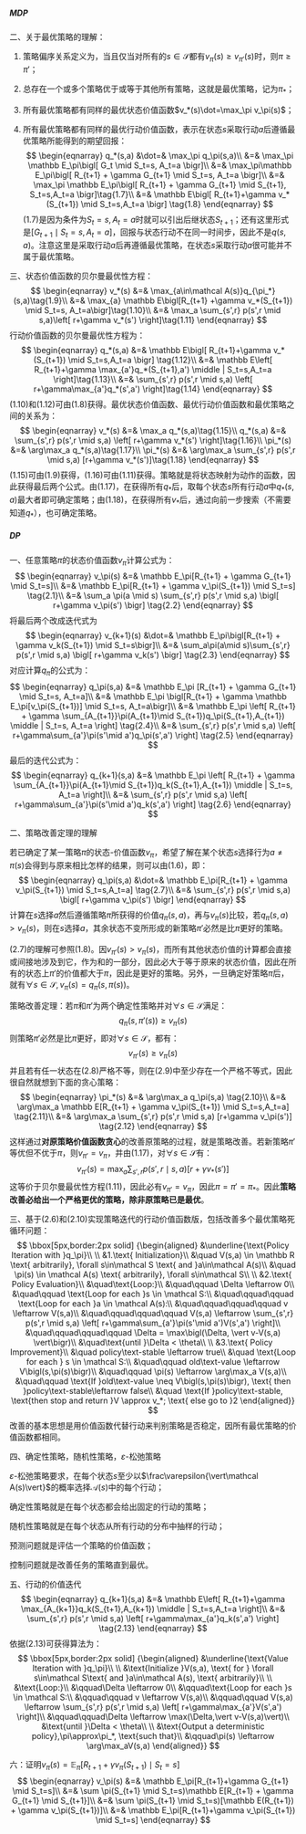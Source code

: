 ##### MDP

二、关于最优策略的理解：

1. 策略偏序关系定义为，当且仅当对所有的$s\in\mathcal S$都有$v_\pi(s)\ge v_{\pi'}(s)$时，则$\pi\ge\pi'$；

2. 总存在一个或多个策略优于或等于其他所有策略，这就是最优策略，记为$\pi_*$；

3. 所有最优策略都有同样的最优状态价值函数$v_*(s)\dot=\max_\pi v_\pi(s)$；

4. 所有最优策略都有同样的最优行动价值函数，表示在状态$s$采取行动$a$后遵循最优策略所能得到的期望回报：
   $$
   \begin{eqnarray}
   q_*(s,a) &\dot=& \max_\pi q_\pi(s,a)\\
   &=& \max_\pi \mathbb E_\pi\bigl[ G_t \mid S_t=s, A_t=a \bigr]\\
   &=& \max_\pi\mathbb E_\pi\bigl[ R_{t+1} + \gamma G_{t+1} \mid S_t=s, A_t=a \bigr]\\
   &=& \max_\pi \mathbb E_\pi\bigl[ R_{t+1} + \gamma G_{t+1} \mid S_{t+1}, S_t=s,A_t=a \bigr]\tag{1.7}\\
   &=& \mathbb E\bigl[ R_{t+1}+\gamma v_*(S_{t+1}) \mid S_t=s,A_t=a \bigr] \tag{1.8}
   \end{eqnarray}
   $$
   (1.7)是因为条件为$S_t=s,A_t=a$时就可以引出后继状态$S_{t+1}$；还有这里形式是$\mathbb[G_{t+1}\mid S_t=s,A_t=a]$，回报与状态行动不在同一时间步，因此不是$q(s,a)$。注意这里是采取行动$a$后再遵循最优策略，在状态$s$采取行动$a$很可能并不属于最优策略。



三、状态价值函数的贝尔曼最优性方程：
$$
\begin{eqnarray}
v_*(s) &=& \max_{a\in\mathcal A(s)}q_{\pi_*}(s,a)\tag{1.9}\\
&=& \max_{a} \mathbb E\bigl[R_{t+1} +\gamma v_*(S_{t+1}) \mid S_t=s, A_t=a\bigr]\tag{1.10}\\
&=& \max_a \sum_{s',r} p(s',r \mid s,a)\left[ r+\gamma v_*(s') \right]\tag{1.11}
\end{eqnarray}
$$
行动价值函数的贝尔曼最优性方程为：
$$
\begin{eqnarray}
q_*(s,a) &=& \mathbb E\bigl[ R_{t+1}+\gamma v_*(S_{t+1}) \mid S_t=s,A_t=a \bigr] \tag{1.12}\\
&=& \mathbb E\left[ R_{t+1}+\gamma \max_{a'}q_*(S_{t+1},a') \middle | S_t=s,A_t=a \right]\tag{1.13}\\
&=& \sum_{s',r} p(s',r \mid s,a) \left[ r+\gamma\max_{a'}q_*(s',a') \right]\tag{1.14}
\end{eqnarray}
$$
(1.10)和(1.12)可由(1.8)获得。最优状态价值函数、最优行动价值函数和最优策略之间的关系为：
$$
\begin{eqnarray}
v_*(s) &=& \max_a q_*(s,a)\tag{1.15}\\
q_*(s,a) &=& \sum_{s',r} p(s',r \mid s,a) \left[ r+\gamma v_*(s') \right]\tag{1.16}\\
\pi_*(s) &=& \arg\max_a q_*(s,a)\tag{1.17}\\
\pi_*(s) &=& \arg\max_a \sum_{s',r} p(s',r \mid s,a) [r+\gamma v_*(s')]\tag{1.18}
\end{eqnarray}
$$
(1.15)可由(1.9)获得，(1.16)可由(1.11)获得。策略就是将状态映射为动作的函数，因此获得最后两个公式。由(1.17)，在获得所有$q_*$后，取每个状态$s$所有行动$a$中$q_*(s,a)$最大者即可确定策略；由(1.18)，在获得所有$v_*$后，通过向前一步搜索（不需要知道$q_*$），也可确定策略。



##### DP

一、任意策略$\pi$的状态价值函数$v_\pi$计算公式为：
$$
\begin{eqnarray}
v_\pi(s) &=& \mathbb E_\pi[R_{t+1} + \gamma G_{t+1} \mid S_t=s]\\
&=& \mathbb E_\pi[R_{t+1} + \gamma v_\pi(S_{t+1}) \mid S_t=s] \tag{2.1}\\
&=& \sum_a \pi(a \mid s) \sum_{s',r} p(s',r \mid s,a) \bigl[ r+\gamma v_\pi(s') \bigr] \tag{2.2}
\end{eqnarray}
$$
将最后两个改成迭代式为
$$
\begin{eqnarray}
v_{k+1}(s) &\dot=& \mathbb E_\pi\bigl[R_{t+1} + \gamma v_k(S_{t+1}) \mid S_t=s\bigr]\\
&=& \sum_a\pi(a\mid s)\sum_{s',r} p(s',r \mid s,a) \bigl[ r+\gamma v_k(s') \bigr] \tag{2.3}
\end{eqnarray}
$$
对应计算$q_\pi$的公式为：
$$
\begin{eqnarray}
q_\pi(s,a) &=& \mathbb E_\pi [R_{t+1} + \gamma G_{t+1} \mid S_t=s, A_t=a]\\
&=& \mathbb E_\pi \bigl[R_{t+1} + \gamma \mathbb E_\pi[v_\pi(S_{t+1})] \mid S_t=s, A_t=a\bigr]\\
&=& \mathbb E_\pi \left[ R_{t+1} + \gamma \sum_{A_{t+1}}\pi(A_{t+1}\mid S_{t+1})q_\pi(S_{t+1},A_{t+1}) \middle | S_t=s, A_t=a \right] \tag{2.4}\\
&=& \sum_{s',r} p(s',r \mid s,a) \left[ r+\gamma\sum_{a'}\pi(s'\mid a')q_\pi(s',a') \right] \tag{2.5}
\end{eqnarray}
$$
最后的迭代公式为：
$$
\begin{eqnarray}
q_{k+1}(s,a) &=& \mathbb E_\pi \left[ R_{t+1} + \gamma \sum_{A_{t+1}}\pi(A_{t+1}\mid S_{t+1})q_k(S_{t+1},A_{t+1}) \middle | S_t=s, A_t=a \right]\\
&=& \sum_{s',r} p(s',r \mid s,a) \left[ r+\gamma\sum_{a'}\pi(s'\mid a')q_k(s',a') \right] \tag{2.6}
\end{eqnarray}
$$

二、策略改善定理的理解

若已确定了某一策略$\pi$的状态-价值函数$v_\pi$，希望了解在某个状态$s$选择行为$a\neq\pi(s)$会得到与原来相比怎样的结果，则可以由(1.6)，即：
$$
\begin{eqnarray}
q_\pi(s,a) &\dot=& \mathbb E_\pi[R_{t+1} + \gamma v_\pi(S_{t+1}) \mid S_t=s,A_t=a] \tag{2.7}\\
&=& \sum_{s',r} p(s',r \mid s,a) \bigl[ r+\gamma v_\pi(s') \bigr]
\end{eqnarray}
$$
计算在$s$选择$a$然后遵循策略$\pi$所获得的价值$q_\pi(s,a)$，再与$v_\pi(s)$比较，若$q_\pi(s,a)>v_\pi(s)$，则在$s$选择$a$，其余状态不变所形成的新策略$\pi'$必然是比$\pi$更好的策略。

(2.7)的理解可参照(1.8)。因$v_{\pi'}(s)>v_\pi(s)$，而所有其他状态价值的计算都会直接或间接地涉及到它，作为和的一部分，因此必大于等于原来的状态价值，因此在所有的状态上$\pi'$的价值都大于$\pi$，因此是更好的策略。另外，一旦确定好策略$\pi$后，就有$\forall s\in \mathcal S, v_\pi(s)=q_\pi(s,\pi(s))$。

策略改善定理：若$\pi$和$\pi'$为两个确定性策略并对$\forall s \in \mathcal S$满足：
$$
q_\pi(s, \pi'(s)) \ge v_\pi(s) \tag{2.8}
$$
则策略$\pi'$必然是比$\pi$更好，即对$\forall s \in \mathcal S$，都有：
$$
v_{\pi'}(s) \ge v_\pi(s) \tag{2.9}
$$
并且若有任一状态在(2.8)严格不等，则在(2.9)中至少存在一个严格不等式，因此很自然就想到下面的贪心策略：
$$
\begin{eqnarray}
\pi_*(s) &=& \arg\max_a q_\pi(s,a) \tag{2.10}\\
&=& \arg\max_a \mathbb E[R_{t+1} + \gamma v_\pi(S_{t+1}) \mid S_t=s,A_t=a] \tag{2.11}\\
&=& \arg\max_a \sum_{s',r} p(s',r \mid s,a) [r+\gamma v_\pi(s')] \tag{2.12}
\end{eqnarray}
$$
这样通过**对原策略价值函数贪心**的改善原策略的过程，就是策略改善。若新策略$\pi'$等优但不优于$\pi$，则$v_{\pi'}=v_\pi$，并由(1.17)，对$\forall s \in \mathcal S$有：
$$
v_{\pi'}(s) = \max_a \sum_{s',r} p(s',r \mid s,a)\left[ r+\gamma v_*(s') \right]
$$
这等价于贝尔曼最优性方程(1.11)，因此必有$v_{\pi'} = v_\pi$，因此$\pi=\pi'=\pi_*$。因此**策略改善必给出一个严格更优的策略，除非原策略已是最优**。

三、基于(2.6)和(2.10)实现策略迭代的行动价值函数版，包括改善多个最优策略死循环问题：
$$
\bbox[5px,border:2px solid]
{\begin{aligned}
 &\underline{\text{Policy Iteration with }q_\pi}\\
 \\
&1.\text{ Initialization}\\
&\quad V(s,a) \in \mathbb R \text{ arbitrarily}, \forall s\in\mathcal S \text{ and }a\in\mathcal A(s)\\
&\quad \pi(s) \in \mathcal A(s) \text{ arbitrarily}, \forall s\in\mathcal S\\
\\
&2.\text{ Policy Evaluation}\\
&\quad\text{Loop:}\\
&\quad\qquad \Delta \leftarrow 0\\
&\quad\qquad \text{Loop for each }s \in \mathcal S:\\
&\quad\qquad\qquad \text{Loop for each }a \in \mathcal A(s):\\
&\quad\qquad\qquad\qquad v \leftarrow V(s,a)\\
&\quad\qquad\qquad\qquad V(s,a) \leftarrow \sum_{s',r} p(s',r \mid s,a) \left[ r+\gamma\sum_{a'}\pi(s'\mid a')V(s',a') \right]\\
&\quad\qquad\qquad\qquad \Delta = \max\bigl(\Delta, \vert v-V(s,a) \vert\bigr)\\
&\quad\text{until }\Delta < \theta\\
\\
&3.\text{ Policy Improvement}\\
&\quad policy\text-stable \leftarrow true\\
&\quad \text{Loop for each } s \in \mathcal S:\\
&\quad\qquad old\text-value \leftarrow V\bigl(s,\pi(s)\bigr)\\
&\quad\qquad \pi(s) \leftarrow \arg\max_a V(s,a)\\
&\quad\qquad \text{If }old\text-value \neq V\bigl(s,\pi(s)\bigr), \text{ then }policy\text-stable\leftarrow false\\
&\quad \text{If }policy\text-stable, \text{then stop and return }V \approx v_*; \text{ else go to }2
\end{aligned}}
$$
改善的基本思想是用价值函数代替行动来判别策略是否稳定，因所有最优策略的价值函数都相同。

四、确定性策略，随机性策略，$\varepsilon$-松弛策略

$\varepsilon$-松弛策略要求，在每个状态$s$至少以$\frac\varepsilon{\vert\mathcal A(s)\vert}$的概率选择$\mathcal A(s)$中的每个行动；

确定性策略就是在每个状态都会给出固定的行动的策略；

随机性策略就是在每个状态从所有行动的分布中抽样的行动；

预测问题就是评估一个策略的价值函数；

控制问题就是改善任务的策略直到最优。

五、行动的价值迭代
$$
\begin{eqnarray}
q_{k+1}(s,a) &=& \mathbb E\left[ R_{t+1}+\gamma \max_{A_{k+1}}q_k(S_{t+1},A_{k+1}) \middle | S_t=s,A_t=a \right]\\
&=& \sum_{s',r} p(s',r \mid s,a) \left[ r+\gamma\max_{a'}q_k(s',a') \right] \tag{2.13}
\end{eqnarray}
$$
依据(2.13)可获得算法为：
$$
\bbox[5px,border:2px solid]
{\begin{aligned}
 &\underline{\text{Value Iteration with }q_\pi}\\
 \\
&\text{Initialize }V(s,a), \text{ for } \forall s\in\mathcal S\text{ and }a\in\mathcal A(s), \text{ arbitrarily}\\
\\
&\text{Loop:}\\
&\qquad\Delta \leftarrow 0\\
&\qquad\text{Loop for each }s \in \mathcal S:\\
&\qquad\qquad v \leftarrow V(s,a)\\
&\qquad\qquad V(s,a) \leftarrow \sum_{s',r} p(s',r \mid s,a) \left[ r+\gamma\max_{a'}V(s',a') \right]\\
&\qquad\qquad\Delta \leftarrow \max(\Delta,\vert v-V(s,a)\vert)\\
&\text{until }\Delta < \theta\\
\\
&\text{Output a deterministic policy},\pi\approx\pi_*, \text{such that}\\
&\qquad\pi(s) \leftarrow \arg\max_aV(s,a)
\end{aligned}}
$$

六：证明$v_\pi(s) = \mathbb E_\pi[R_{t+1} + \gamma v_\pi(S_{t+1}) \mid S_t=s]$
$$
\begin{eqnarray}
v_\pi(s)
&=& \mathbb E_\pi[R_{t+1}+\gamma G_{t+1} \mid S_t=s]\\
&=& \sum \pi(S_{t+1} \mid S_t=s)\mathbb E[R_{t+1} + \gamma G_{t+1} \mid S_{t+1}]\\
&=& \sum \pi(S_{t+1} \mid S_t=s)[\mathbb E(R_{t+1}) + \gamma v_\pi(S_{t+1})]\\
&=& \mathbb E_\pi[R_{t+1}+\gamma v_\pi(S_{t+1}) \mid S_t=s]
\end{eqnarray}
$$
